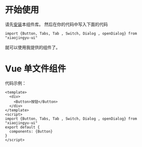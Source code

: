 # 开始使用

请先[安装](#/doc/install)本组件库。
然后在你的代码中写入下面的代码
```
import {Button, Tabs, Tab , Switch, Dialog , openDialog} from "xiaojingyu-ui"
```
就可以使用我提供的组件了。

# Vue 单文件组件

代码示例：
```
<template>
  <div>
    <Button>按钮</Button>
  </div>
</template>
<script>
import {Button, Tabs, Tab , Switch, Dialog , openDialog} from "xiaojingyu-ui"
export default {
  components: {Button}
}
</script>
```